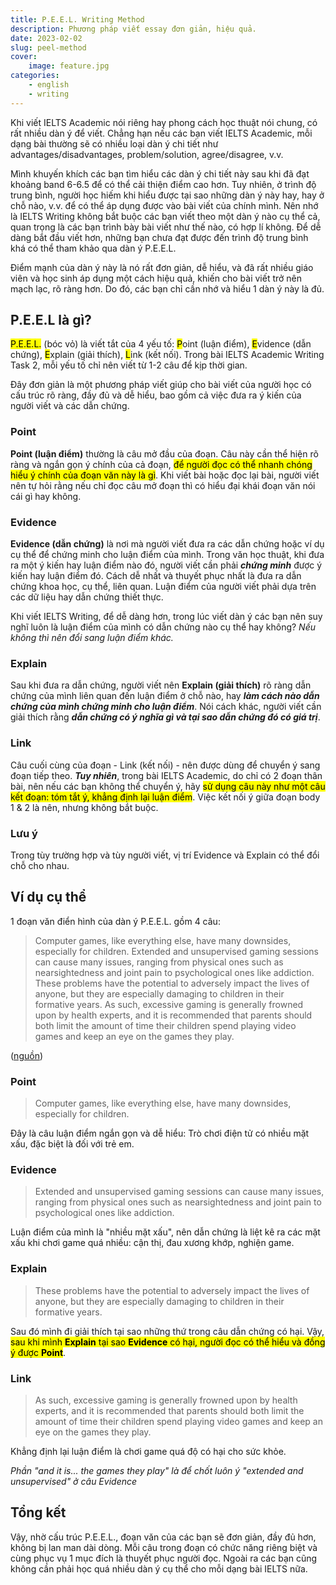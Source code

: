 ```yaml
---
title: P.E.E.L. Writing Method
description: Phương pháp viết essay đơn giản, hiệu quả.
date: 2023-02-02
slug: peel-method
cover:
    image: feature.jpg
categories:
    - english
    - writing
---
```


Khi viết IELTS Academic nói riêng hay phong cách học thuật nói chung, có rất nhiều dàn ý để viết. Chẳng hạn nếu các bạn viết IELTS Academic, mỗi dạng bài thường sẽ có nhiều loại dàn ý chi tiết như advantages/disadvantages, problem/solution, agree/disagree, v.v.

Mình khuyến khích các bạn tìm hiểu các dàn ý chi tiết này sau khi đã đạt khoảng band 6-6.5 để có thể cải thiện điểm cao hơn. Tuy nhiên, ở trình độ trung bình, người học hiếm khi hiểu được tại sao những dàn ý này hay, hay ở chỗ nào, v.v. để có thể áp dụng được vào bài viết của chính mình. Nên nhớ là IELTS Writing không bắt buộc các bạn viết theo một dàn ý nào cụ thể cả, quan trọng là các bạn trình bày bài viết như thế nào, có hợp lí không. Để dễ dàng bắt đầu viết hơn, những bạn chưa đạt được đến trình độ trung bình khá có thể tham khảo qua dàn ý P.E.E.L.

Điểm mạnh của dàn ý này là nó rất đơn giản, dễ hiểu, và đã rất nhiều giáo viên và học sinh áp dụng một cách hiệu quả, khiến cho bài viết trở nên mạch lạc, rõ ràng hơn. Do đó, các bạn chỉ cần nhớ và hiểu 1 dàn ý này là đủ.

## P.E.E.L là gì?

<mark>P.E.E.L.</mark> (bóc vỏ) là viết tắt của 4 yếu tố: <mark>P</mark>oint (luận điểm), <mark>E</mark>vidence (dẫn chứng), <mark>E</mark>xplain (giải thích), <mark>L</mark>ink (kết nối). Trong bài IELTS Academic Writing Task 2, mỗi yếu tố chỉ nên viết từ 1-2 câu để kịp thời gian.

Đây đơn giản là một phương pháp viết giúp cho bài viết của người học có cấu trúc rõ ràng, đầy đủ và dễ hiểu, bao gồm cả việc đưa ra ý kiến của người viết và các dẫn chứng.

### Point

**Point (luận điểm)** thường là câu mở đầu của đoạn. Câu này cần thể hiện rõ ràng và ngắn gọn ý chính của cả đoạn, <mark>để người đọc có thể nhanh chóng hiểu ý chính của đoạn văn này là gì</mark>. Khi viết bài hoặc đọc lại bài, người viết nên tự hỏi rằng nếu chỉ đọc câu mở đoạn thì có hiểu đại khái đoạn văn nói cái gì hay không.

### Evidence

**Evidence (dẫn chứng)** là nơi mà người viết đưa ra các dẫn chứng hoặc ví dụ cụ thể để chứng minh cho luận điểm của mình. Trong văn học thuật, khi đưa ra một ý kiến hay luận điểm nào đó, người viết cần phải ***chứng minh*** được ý kiến hay luận điểm đó. Cách dễ nhất và thuyết phục nhất là đưa ra dẫn chứng khoa học, cụ thể, liên quan. Luận điểm của người viết phải dựa trên các dữ liệu hay dẫn chứng thiết thực. 

Khi viết IELTS Writing, để dễ dàng hơn, trong lúc viết dàn ý các bạn nên suy nghĩ luôn là luận điểm của mình có dẫn chứng nào cụ thể hay không? *Nếu không thì nên đổi sang luận điểm khác.*

### Explain

Sau khi đưa ra dẫn chứng, người viết nên **Explain (giải thích)** rõ ràng dẫn chứng của mình liên quan đến luận điểm ở chỗ nào, hay ***làm cách nào dẫn chứng của mình chứng minh cho luận điểm***. Nói cách khác, người viết cần giải thích rằng ***dẫn chứng có ý nghĩa gì và tại sao dẫn chứng đó có giá trị***.

### Link

Câu cuối cùng của đoạn - Link (kết nối) - nên được dùng để chuyển ý sang đoạn tiếp theo. ***Tuy nhiên***, trong bài IELTS Academic, do chỉ có 2 đoạn thân bài, nên nếu các bạn không thể chuyển ý, hãy <mark>sử dụng câu này như một câu kết đoạn: tóm tắt ý, khẳng định lại luận điểm</mark>. Việc kết nối ý giữa đoạn body 1 & 2 là nên, nhưng không bắt buộc.

### Lưu ý

Trong tùy trường hợp và tùy người viết, vị trí Evidence và Explain có thể đổi chỗ cho nhau.

## Ví dụ cụ thể

1 đoạn văn điển hình của dàn ý P.E.E.L. gồm 4 câu: 

> Computer games, like everything else, have many downsides, especially for children. Extended and unsupervised gaming sessions can cause many issues, ranging from physical ones such as nearsightedness and joint pain to psychological ones like addiction. These problems have the potential to adversely impact the lives of anyone, but they are especially damaging to children in their formative years. As such, excessive gaming is generally frowned upon by health experts, and it is recommended that parents should both limit the amount of time their children spend playing video games and keep an eye on the games they play.

([nguồn](https://neolingo.net/posts/sample-essays/sample-essay-computer-games/))

### Point

> Computer games, like everything else, have many downsides, especially for children.

Đây là câu luận điểm ngắn gọn và dễ hiểu: Trò chơi điện tử có nhiều mặt xấu, đặc biệt là đối với trẻ em.

### Evidence

> Extended and unsupervised gaming sessions can cause many issues, ranging from physical ones such as nearsightedness and joint pain to psychological ones like addiction.

Luận điểm của mình là "nhiều mặt xấu", nên dẫn chứng là liệt kê ra các mặt xấu khi chơi game quá nhiều: cận thị, đau xương khớp, nghiện game.

### Explain

> These problems have the potential to adversely impact the lives of anyone, but they are especially damaging to children in their formative years.

Sau đó mình đi giải thích tại sao những thứ trong câu dẫn chứng có hại. Vậy, <mark>sau khi mình <b>Explain</b> tại sao <b>Evidence</b> có hại, người đọc có thể hiểu và đồng ý được <b>Point</b></mark>.

### Link

> As such, excessive gaming is generally frowned upon by health experts, and it is recommended that parents should both limit the amount of time their children spend playing video games and keep an eye on the games they play.

Khẳng định lại luận điểm là chơi game quá độ có hại cho sức khỏe.

*Phần "and it is... the games they play" là để chốt luôn ý "extended and unsupervised" ở câu Evidence*

## Tổng kết

Vậy, nhờ cấu trúc P.E.E.L., đoạn văn của các bạn sẽ đơn giản, đầy đủ hơn, không bị lan man dài dòng. Mỗi câu trong đoạn có chức năng riêng biệt và cùng phục vụ 1 mục đích là thuyết phục người đọc. Ngoài ra các bạn cũng không cần phải học quá nhiều dàn ý cụ thể cho mỗi dạng bài IELTS nữa.